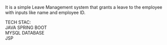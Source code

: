 It is a simple Leave Management system that grants a leave to the employee with inputs like name and employee ID.

TECH STAC: <br>
JAVA SPRING BOOT <br>
MYSQL DATABASE <br>
JSP
